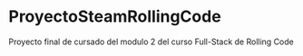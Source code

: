 # ProyectoSteamRollingCode
Proyecto final de cursado del modulo 2 del curso Full-Stack de Rolling Code
